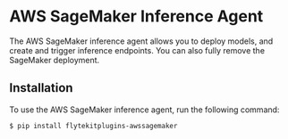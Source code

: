# AWS SageMaker Inference Agent

The AWS SageMaker inference agent allows you to deploy models, and create and trigger inference endpoints.
You can also fully remove the SageMaker deployment.

## Installation

To use the AWS SageMaker inference agent, run the following command:

```
$ pip install flytekitplugins-awssagemaker
```
